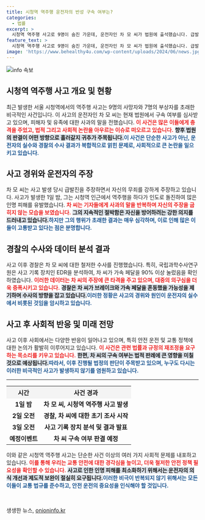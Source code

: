 ```yaml
---
title: 시청역 역주행 운전자의 반성 구속 여부는?
categories:
  - 법률
excerpt: >
  시청역 역주행 사고로 9명이 숨진 가운데, 운전자인 차 모 씨가 법원에 출석했습니다. 급발진을 주장했지만, 경찰은 그가 브레이크와 가속페달을 혼동했을 가능성을 제기하며 구속여부를 결정할 예정입니다.
feature_text: >
  시청역 역주행 사고로 9명이 숨진 가운데, 운전자인 차 모 씨가 법원에 출석했습니다. 급발진을 주장했지만, 경찰은 그가 브레이크와 가속페달을 혼동했을 가능성을 제기하며 구속여부를 결정할 예정입니다.
image: 'https://www.behealthy4u.com/wp-content/uploads/2024/06/news.jpg'
---
```


<p><img src="https://www.behealthy4u.com/wp-content/uploads/2024/06/news.jpg" alt="info 속보" /></p>

<h2 data-ke-size="size26">시청역 역주행 사고 개요 및 현황</h2>

<p data-ke-size="size16">최근 발생한 서울 시청역에서의 역주행 사고는 9명의 사망자와 7명의 부상자를 초래한 비극적인 사건입니다. 이 사고의 운전자인 차 모 씨는 현재 법원에서 구속 여부를 심사받고 있으며, 피해자 및 유족에 대한 사과의 말을 전했습니다. <b><span style="color: #ee2323;">이 사건은 많은 이들에게 충격을 주었고, 법적 그리고 사회적 논란을 아우르는 이슈로 떠오르고 있습니다.</span></b> <b><span style="background-color: #21538527;">향후 법원의 판결이 어떤 방향으로 흘러갈지 귀추가 주목됩니다.</span></b><b><span style="color: #1a5490;">이 사건은 단순한 사고가 아닌, 운전자의 실수와 경찰의 수사 결과가 복합적으로 얽힌 문제로, 사회적으로 큰 논란을 일으키고 있습니다.</span></b></p>

<h2 data-ke-size="size26">사고 경위와 운전자의 주장</h2>

<p data-ke-size="size16">차 모 씨는 사고 발생 당시 급발진을 주장하면서 자신의 무죄를 강하게 주장하고 있습니다. 사고가 발생한 1일 밤, 그는 시청역 인근에서 역주행을 하다가 인도로 돌진하여 많은 인명 피해를 유발했습니다. <b><span style="color: #ee2323;">차 씨는 기자들에게 사과의 말을 반복하며 자신의 주장을 굽히지 않는 모습을 보였습니다.</span></b> <b><span style="background-color: #21538527;">그의 지속적인 절박함은 자신을 방어하려는 강한 의지를 드러내고 있습니다.</span></b><b><span style="color: #1a5490;">하지만 그의 행위가 초래한 결과는 매우 심각하며, 이로 인해 많은 이들이 고통받고 있다는 점은 분명합니다.</span></b></p>

<h2 data-ke-size="size26">경찰의 수사와 데이터 분석 결과</h2>

<p data-ke-size="size16">사고 이후 경찰은 차 모 씨에 대한 철저한 수사를 진행했습니다. 특히, 국립과학수사연구원은 사고 기록 장치인 EDR을 분석하여, 차 씨가 가속 페달을 90% 이상 눌렀음을 확인하였습니다. <b><span style="color: #ee2323;">이러한 데이터는 차 씨의 주장에 큰 타격을 주고 있으며, 대중의 의구심을 더욱 증폭시키고 있습니다.</span></b> <b><span style="background-color: #21538527;">경찰은 차 씨가 브레이크와 가속 페달을 혼동했을 가능성을 제기하며 수사의 방향을 잡고 있습니다.</span></b><b><span style="color: #1a5490;">이러한 정황은 사고의 경위와 원인이 운전자의 실수에서 비롯된 것임을 암시하고 있습니다.</span></b></p>

<h2 data-ke-size="size26">사고 후 사회적 반응 및 미래 전망</h2>

<p data-ke-size="size16">사고 이후 사회에서는 다양한 반응이 일어나고 있으며, 특히 안전 운전 및 교통 정책에 대한 논의가 활발히 이루어지고 있습니다. <b><span style="color: #ee2323;">이 사건은 관련 법률과 규정의 재조정을 요구하는 목소리를 키우고 있습니다.</span></b> <b><span style="background-color: #21538527;">한편, 차 씨의 구속 여부는 법적 판례에 큰 영향을 미칠 것으로 예상됩니다.</span></b><b><span style="color: #1a5490;">따라서, 이후 진행될 법정의 판단이 주목받고 있으며, 누구도 다시는 이러한 비극적인 사고가 발생하지 않기를 염원하고 있습니다.</span></b></p>

<hr>

<table style="width:100%; border-collapse:collapse;">
  <tr>
    <th style="text-align: center; background-color:#f4f4f4;"><b>시간</b></th>
    <th style="text-align: center; background-color:#f4f4f4;"><b>사건 경과</b></th>
  </tr>
  <tr>
    <td style="text-align: center; height: 17px;"><b>1일 밤</b></td>
    <td style="text-align: center; height: 17px;"><b>차 모 씨, 시청역 역주행 사고 발생</b></td>
  </tr>
  <tr>
    <td style="text-align: center; height: 17px;"><b>2일 오전</b></td>
    <td style="text-align: center; height: 17px;"><b>경찰, 차 씨에 대한 초기 조사 시작</b></td>
  </tr>
  <tr>
    <td style="text-align: center; height: 17px;"><b>3일 오전</b></td>
    <td style="text-align: center; height: 17px;"><b>사고 기록 장치 분석 및 결과 발표</b></td>
  </tr>
  <tr>
    <td style="text-align: center; height: 17px;"><b>예정이벤트</b></td>
    <td style="text-align: center; height: 17px;"><b>차 씨 구속 여부 판결 예정</b></td>
  </tr>
</table>

<p data-ke-size="size16">이와 같은 시청역 역주행 사고는 단순한 사건 이상의 여러 가지 사회적 문제를 내포하고 있습니다. <b><span style="color: #ee2323;">이를 통해 우리는 교통 안전에 대한 경각심을 높이고, 더욱 철저한 안전 정책 필요성을 확인할 수 있습니다.</span></b> <b><span style="background-color: #21538527;">사고로 인한 인명 피해를 최소화하기 위해서는 운전자의 의식 개선과 제도적 보완이 절실히 요구됩니다.</span></b><b><span style="color: #1a5490;">이러한 비극이 반복되지 않기 위해서는 모든 이들이 교통 법규를 준수하고, 안전 운전의 중요성을 인식해야 할 것입니다.</span></b></p>

<p data-ke-size="size16">&nbsp;</p>
생생한 뉴스, <a href="https://onioninfo.kr" rel="dofollow">onioninfo.kr</a>


